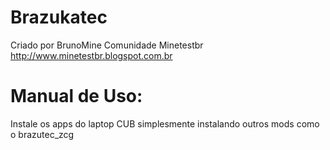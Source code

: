 Brazukatec
==========
Criado por BrunoMine
Comunidade Minetestbr
<http://www.minetestbr.blogspot.com.br>

Manual de Uso:
=============
Instale os apps do laptop CUB simplesmente instalando outros mods como o brazutec_zcg
